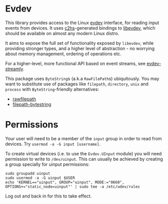 Evdev
=====

This library provides access to the Linux [evdev](https://en.wikipedia.org/wiki/Evdev) interface, for reading input events from devices. It uses [c2hs](https://github.com/haskell/c2hs/wiki/User-Guide)-generated bindings to [libevdev](https://www.freedesktop.org/wiki/Software/libevdev/), which should be available on almost any modern Linux distro.

It aims to expose the full set of functionality exposed by `libevdev`, while providing stronger types, and a higher level of abstraction - no worrying about memory management, ordering of operations etc.

For a higher-level, more functional API based on event streams, see [evdev-streamly](http://hackage.haskell.org/package/evdev-streamly).

This package uses `ByteString`s (a.k.a `RawFilePath`s) ubiquitously. You may want to substitute use of packages like `filepath`, `directory`, `unix` and `process` with `ByteString`-friendly alternatives:
- [rawfilepath](https://hackage.haskell.org/package/rawfilepath)
- [filepath-bytestring](https://hackage.haskell.org/package/filepath-bytestring)

# Permissions

Your user will need to be a member of the `input` group in order to read from devices. Try `usermod -a -G input [username]`.

To create virtual devices (i.e. to use the `Evdev.UInput` module) you will need permission to write to `/dev/uinput`. This can usually be achieved by creating a group specially for uinput permissions:
```
sudo groupadd uinput
sudo usermod -a -G uinput $USER
echo 'KERNEL=="uinput", GROUP="uinput", MODE:="0660", OPTIONS+="static_node=uinput"' | sudo tee -a /etc/udev/rules
```
Log out and back in for this to take effect.
<!--TODO mention udevadm,modprobe, as in #14 -->
